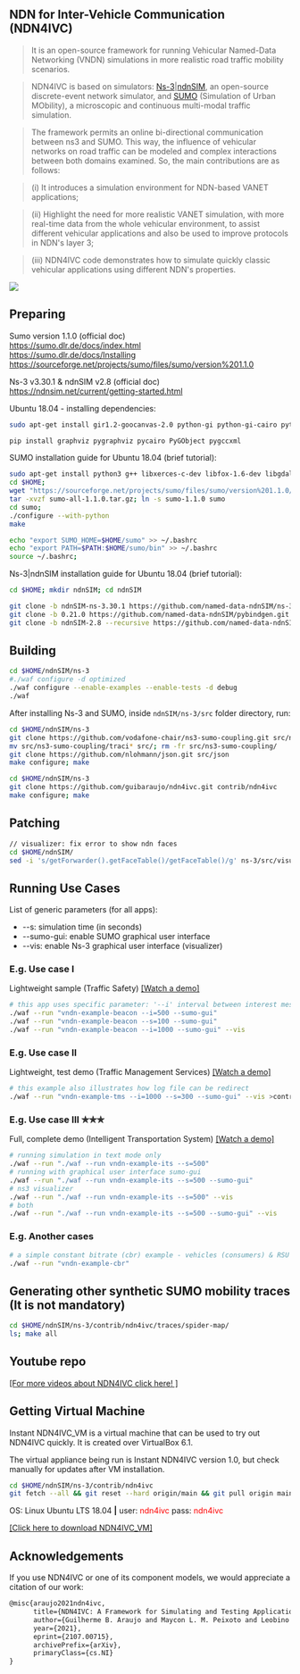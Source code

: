 ## **NDN for Inter-Vehicle Communication (NDN4IVC)**
> It is an open-source framework for running Vehicular Named-Data Networking (VNDN) simulations in more realistic road traffic mobility scenarios.

> NDN4IVC is based on simulators: [Ns-3](https://www.nsnam.org/)|[ndnSIM](https://ndnsim.net), an open-source discrete-event network simulator, and [SUMO](https://www.eclipse.org/sumo/) (Simulation of Urban MObility), a microscopic and continuous multi-modal traffic simulation. 

> The framework permits an online bi-directional communication between ns3 and SUMO. This way, the influence of vehicular networks on road traffic can be modeled and complex interactions between both domains examined. So, the main contributions are as follows: 

> (i) It introduces a simulation environment for NDN-based VANET applications; 

> (ii) Highlight the need for more realistic VANET simulation, with more real-time data from the whole vehicular environment, to assist different vehicular applications and also be used to improve protocols in NDN's layer 3; 

> (iii) NDN4IVC code demonstrates how to simulate quickly classic vehicular applications using different NDN's properties.


<img align="center" src="https://github.com/guibaraujo/ndn4ivc/blob/main/doc/images/logo.png" width="auto" height="auto">

## **Preparing**
Sumo version 1.1.0 (official doc)\
https://sumo.dlr.de/docs/index.html \
https://sumo.dlr.de/docs/Installing \
https://sourceforge.net/projects/sumo/files/sumo/version%201.1.0

Ns-3 v3.30.1 & ndnSIM v2.8 (official doc)\
https://ndnsim.net/current/getting-started.html

Ubuntu 18.04 - installing dependencies:
```sh
sudo apt-get install gir1.2-goocanvas-2.0 python-gi python-gi-cairo python3-gi python3-gi-cairo python3-pygraphviz gir1.2-gtk-3.0 ipython3 python-pygraphviz python-kiwi python3-setuptools qt5-default gdb pkg-config uncrustify tcpdump sqlite sqlite3 libsqlite3-dev libxml2 libxml2-dev openmpi-bin openmpi-common openmpi-doc libopenmpi-dev gsl-bin libgsl-dev libgslcblas0 cmake libc6-dev libc6-dev-i386 libclang-6.0-dev llvm-6.0-dev automake python3-pip libgtk-3-dev vtun lxc uml-utilities python3-sphinx dia build-essential libsqlite3-dev libboost-all-dev libssl-dev git python-setuptools castxml python-dev python-pygraphviz python-kiwi python-gnome2 ipython libcairo2-dev python3-gi libgirepository1.0-dev python-gi python-gi-cairo gir1.2-gtk-3.0 gir1.2-goocanvas-2.0 python-pip graphviz-dev

pip install graphviz pygraphviz pycairo PyGObject pygccxml
```

SUMO installation guide for Ubuntu 18.04 (brief tutorial):
```sh
sudo apt-get install python3 g++ libxerces-c-dev libfox-1.6-dev libgdal-dev libproj-dev libgl2ps-dev 
cd $HOME;
wget "https://sourceforge.net/projects/sumo/files/sumo/version%201.1.0/sumo-all-1.1.0.tar.gz/download" -0 sumo-all-1.1.0.tar.gz
tar -xvzf sumo-all-1.1.0.tar.gz; ln -s sumo-1.1.0 sumo
cd sumo; 
./configure --with-python
make

echo "export SUMO_HOME=$HOME/sumo" >> ~/.bashrc
echo "export PATH=$PATH:$HOME/sumo/bin" >> ~/.bashrc
source ~/.bashrc;
```

Ns-3|ndnSIM installation guide for Ubuntu 18.04 (brief tutorial):
```sh
cd $HOME; mkdir ndnSIM; cd ndnSIM
```
```sh
git clone -b ndnSIM-ns-3.30.1 https://github.com/named-data-ndnSIM/ns-3-dev.git ns-3
git clone -b 0.21.0 https://github.com/named-data-ndnSIM/pybindgen.git pybindgen
git clone -b ndnSIM-2.8 --recursive https://github.com/named-data-ndnSIM/ndnSIM ns-3/src/ndnSIM
```

## **Building**
```sh
cd $HOME/ndnSIM/ns-3
#./waf configure -d optimized
./waf configure --enable-examples --enable-tests -d debug
./waf 
```

After installing Ns-3 and SUMO, inside `ndnSIM/ns-3/src` folder directory, run:

```sh
cd $HOME/ndnSIM/ns-3
git clone https://github.com/vodafone-chair/ns3-sumo-coupling.git src/ns3-sumo-coupling
mv src/ns3-sumo-coupling/traci* src/; rm -fr src/ns3-sumo-coupling/
git clone https://github.com/nlohmann/json.git src/json
make configure; make
```

```sh
cd $HOME/ndnSIM/ns-3
git clone https://github.com/guibaraujo/ndn4ivc.git contrib/ndn4ivc
make configure; make
```

## **Patching**
```sh
// visualizer: fix error to show ndn faces
cd $HOME/ndnSIM/
sed -i 's/getForwarder().getFaceTable()/getFaceTable()/g' ns-3/src/visualizer/visualizer/plugins/ndnsim_fib.py
```

## **Running Use Cases**
List of generic parameters (for all apps):
* --s: simulation time (in seconds)
* --sumo-gui: enable SUMO graphical user interface 
* --vis: enable Ns-3 graphical user interface (visualizer)

### **E.g. Use case I** 
Lightweight sample (Traffic Safety) [[Watch a demo]](https://youtu.be/r-0Wb3J_cfs)

```sh
# this app uses specific parameter: '--i' interval between interest messages (milisegundos)
./waf --run "vndn-example-beacon --i=500 --sumo-gui"
./waf --run "vndn-example-beacon --s=100 --sumo-gui"
./waf --run "vndn-example-beacon --i=1000 --sumo-gui" --vis
```

### **E.g. Use case II**
Lightweight, test demo (Traffic Management Services) [[Watch a demo]](https://youtu.be/J1e7tvX0bxs)

```sh
# this example also illustrates how log file can be redirect
./waf --run "vndn-example-tms --i=1000 --s=300 --sumo-gui" --vis >contrib/ndn4ivc/results/output_sim.log 2>&1
```

### **E.g. Use case III ✯✯✯**
Full, complete demo (Intelligent Transportation System) [[Watch a demo]](https://youtu.be/tAN8iemPoAo)
```sh
# running simulation in text mode only
./waf --run "./waf --run vndn-example-its --s=500" 
# running with graphical user interface sumo-gui
./waf --run "./waf --run vndn-example-its --s=500 --sumo-gui" 
# ns3 visualizer
./waf --run "./waf --run vndn-example-its --s=500" --vis
# both
./waf --run "./waf --run vndn-example-its --s=500 --sumo-gui" --vis 
```

### **E.g. Another cases**
```sh
# a simple constant bitrate (cbr) example - vehicles (consumers) & RSU (producer)
./waf --run "vndn-example-cbr"
```

## **Generating other synthetic SUMO mobility traces (It is not mandatory)**
```sh
cd $HOME/ndnSIM/ns-3/contrib/ndn4ivc/traces/spider-map/
ls; make all
```

## **Youtube repo**
[[For more videos about NDN4IVC click here! ]](https://www.youtube.com/channel/UCzjOH9dSMyA5aoR-GZkAotw)

## **Getting Virtual Machine** 

Instant NDN4IVC_VM is a virtual machine that can be used to try out NDN4IVC quickly. It is created over VirtualBox 6.1. 

The virtual appliance being run is Instant NDN4IVC version 1.0, but check manually for updates after VM installation.
```sh
cd $HOME/ndnSIM/ns-3/contrib/ndn4ivc
git fetch --all && git reset --hard origin/main && git pull origin main
```

OS: Linux Ubuntu LTS 18.04 **|** user: <font color="red">ndn4ivc</font> pass: <font color="red">ndn4ivc</font>

<a href="https://drive.google.com/file/d/1-4ONkPmI61Bt9ix75lKrv35JwJyBHZC8/view?usp=sharing">[Click here to download NDN4IVC_VM]</a>

## **Acknowledgements**

If you use NDN4IVC or one of its component models, we would appreciate a citation of our work:

```tex
@misc{araujo2021ndn4ivc,
      title={NDN4IVC: A Framework for Simulating and Testing Applications in Vehicular Named-Data Networking}, 
      author={Guilherme B. Araujo and Maycon L. M. Peixoto and Leobino N. Sampaio},
      year={2021},
      eprint={2107.00715},
      archivePrefix={arXiv},
      primaryClass={cs.NI}
}
```
